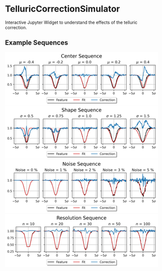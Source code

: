 # TelluricCorrectionSimulator
Interactive Jupyter Widget to understand the effects of the telluric correction.

## Example Sequences

![Center Sequence](plots/fit_mu_sequence.png?raw=true)
![Shape Sequence](plots/fit_sigma_sequence.png?raw=true)
![Noise Sequence](plots/noise_sequence.png?raw=true)
![Resolution Sequence](plots/n_sequence.png?raw=true)
